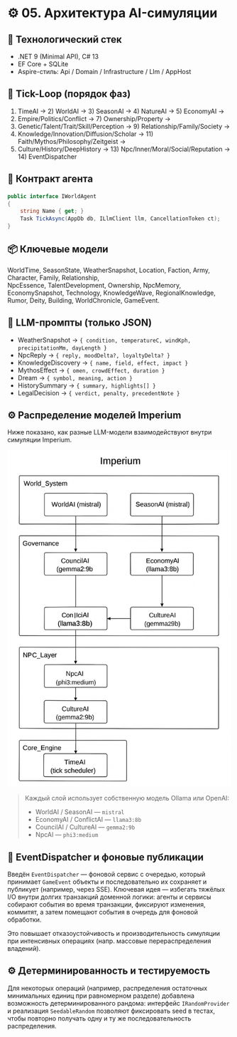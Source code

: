 # ⚙️ 05. Архитектура AI-симуляции

## 🧱 Технологический стек
- .NET 9 (Minimal API), C# 13  
- EF Core + SQLite  
- Aspire-стиль: Api / Domain / Infrastructure / Llm / AppHost

## 🔁 Tick-Loop (порядок фаз)
1) TimeAI → 2) WorldAI → 3) SeasonAI → 4) NatureAI → 5) EconomyAI →  
6) Empire/Politics/Conflict → 7) Ownership/Property →  
8) Genetic/Talent/Trait/Skill/Perception → 9) Relationship/Family/Society →  
10) Knowledge/Innovation/Diffusion/Scholar → 11) Faith/Mythos/Philosophy/Zeitgeist →  
12) Culture/History/DeepHistory → 13) Npc/Inner/Moral/Social/Reputation → 14) EventDispatcher

## 🧩 Контракт агента
```csharp
public interface IWorldAgent
{
    string Name { get; }
    Task TickAsync(AppDb db, ILlmClient llm, CancellationToken ct);
}
```

## 📦 Ключевые модели
WorldTime, SeasonState, WeatherSnapshot, Location, Faction, Army, Character, Family, Relationship,  
NpcEssence, TalentDevelopment, Ownership, NpcMemory, EconomySnapshot, Technology, KnowledgeWave, RegionalKnowledge,  
Rumor, Deity, Building, WorldChronicle, GameEvent.

## 🤖 LLM-промпты (только JSON)
- WeatherSnapshot → `{ condition, temperatureC, windKph, precipitationMm, dayLength }`  
- NpcReply → `{ reply, moodDelta?, loyaltyDelta? }`  
- KnowledgeDiscovery → `{ name, field, effect, impact }`  
- MythosEffect → `{ omen, crowdEffect, duration }`  
- Dream → `{ symbol, meaning, action }`  
- HistorySummary → `{ summary, highlights[] }`  
- LegalDecision → `{ verdict, penalty, precedentNote }`


## ⚙️ Распределение моделей Imperium

Ниже показано, как разные LLM-модели взаимодействуют внутри симуляции Imperium.

![Схема распределения моделей Imperium](./A_flowchart_diagram_in_SVG_format_illustrates_the_.png)

> Каждый слой использует собственную модель Ollama или OpenAI:
> - WorldAI / SeasonAI — `mistral`
> - EconomyAI / ConflictAI — `llama3:8b`
> - CouncilAI / CultureAI — `gemma2:9b`
> - NpcAI — `phi3:medium`

## 🔔 EventDispatcher и фоновые публикации

Введён `EventDispatcher` — фоновой сервис с очередью, который принимает `GameEvent` объекты и последовательно их сохраняет и публикует (например, через SSE). Ключевая идея — избегать тяжёлых I/O внутри долгих транзакций доменной логики: агенты и сервисы собирают события во время транзакции, фиксируют изменения, коммитят, а затем помещают события в очередь для фоновой обработки.

Это повышает отказоустойчивость и производительность симуляции при интенсивных операциях (напр. массовые перераспределения владений).

## ⚙️ Детерминированность и тестируемость

Для некоторых операций (например, распределения остаточных минимальных единиц при равномерном разделе) добавлена возможность детерминированного рандома: интерфейс `IRandomProvider` и реализация `SeedableRandom` позволяют фиксировать seed в тестах, чтобы повторно получать одну и ту же последовательность распределения.